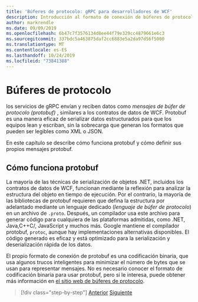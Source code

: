 ```yaml
---
title: 'Búferes de protocolo: gRPC para desarrolladores de WCF'
description: Introducción al formato de conexión de búferes de protocolo usado para las redes gRPCles.
author: markrendle
ms.date: 09/09/2019
ms.openlocfilehash: 6b47c7f3576134d8ee44f79e329cc4879661e6c3
ms.sourcegitcommit: 337bdc5a463875daf2cc6883e5a2da97d56f5000
ms.translationtype: MT
ms.contentlocale: es-ES
ms.lasthandoff: 10/24/2019
ms.locfileid: "73841388"
---
```

# <a name="protocol-buffers"></a>Búferes de protocolo

los servicios de gRPC envían y reciben datos como *mensajes de búfer de protocolo (protobuf)* , similares a los contratos de datos de WCF. Protobuf es una manera eficaz de serializar datos estructurados para que los equipos lean y escriban, sin la sobrecarga que generan los formatos que pueden ser legibles como XML o JSON.

En este capítulo se describe cómo funciona protobuf y cómo definir sus propios mensajes protobuf.

## <a name="how-protobuf-works"></a>Cómo funciona protobuf

La mayoría de las técnicas de serialización de objetos .NET, incluidos los contratos de datos de WCF, funcionan mediante la reflexión para analizar la estructura del objeto en tiempo de ejecución. Por el contrario, la mayoría de las bibliotecas de protobuf requieren que defina la estructura por adelantado mediante un lenguaje dedicado (*lenguaje de búfer de protocolo*) en un archivo de `.proto`. Después, un compilador usa este archivo para generar código para cualquiera de las plataformas admitidas, como .NET, Java,C++C/, JavaScript y muchos más. Google mantiene el compilador protobuf, `protoc`, aunque hay implementaciones alternativas disponibles. El código generado es eficaz y está optimizado para la serialización y deserialización rápida de los datos.

El propio formato de conexión de protobuf es una codificación binaria, que usa algunos trucos inteligentes para minimizar el número de bytes que se usan para representar mensajes. No es necesario conocer el formato de codificación binaria para usar protobuf, pero si le interesa, puede obtener más información en [el sitio web de búferes de protocolo](https://developers.google.com/protocol-buffers/docs/encoding).

>[!div class="step-by-step"]
>[Anterior](why-grpc.md)
>[Siguiente](protobuf-messages.md)
